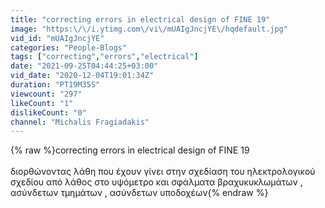 ```yaml
---
title: "correcting errors in electrical design of FINE 19"
image: "https:\/\/i.ytimg.com\/vi\/mUAIgJncjYE\/hqdefault.jpg"
vid_id: "mUAIgJncjYE"
categories: "People-Blogs"
tags: ["correcting","errors","electrical"]
date: "2021-09-25T04:44:25+03:00"
vid_date: "2020-12-04T19:01:34Z"
duration: "PT19M35S"
viewcount: "297"
likeCount: "1"
dislikeCount: "0"
channel: "Michalis Fragiadakis"
---
```

{% raw %}correcting errors in electrical design of FINE 19<br /><br />διορθώνοντας λάθη που έχουν γίνει στην σχεδίαση του ηλεκτρολογικού σχεδίου από λάθος στο υψόμετρο και σφάλματα βραχυκυκλωμάτων , ασύνδετων τμημάτων , ασύνδετων υποδοχέων{% endraw %}
